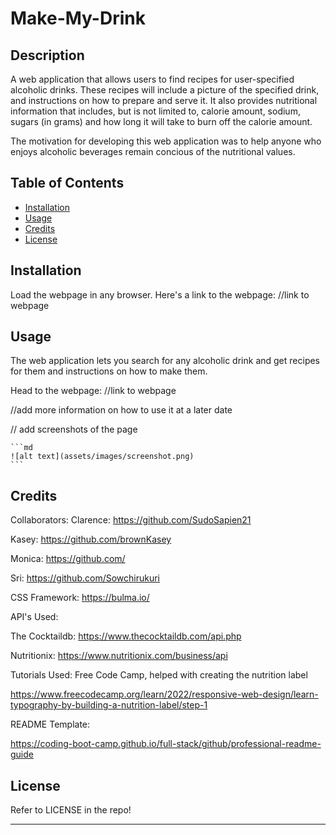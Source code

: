 # Make-My-Drink

## Description
A web application that allows users to find recipes for user-specified alcoholic drinks. These recipes will include a picture of the specified drink, and instructions on how to prepare and serve it. It also provides nutritional information that includes, but is not limited to, calorie amount, sodium, sugars (in grams) and how long it will take to burn off the calorie amount.

The motivation for developing this web application was to help anyone who enjoys alcoholic beverages remain concious of the nutritional values.

## Table of Contents

- [Installation](#installation)
- [Usage](#usage)
- [Credits](#credits)
- [License](#license)

## Installation
Load the webpage in any browser. Here's a link to the webpage: //link to webpage

## Usage
The web application lets you search for any alcoholic drink and get recipes for them and instructions on how to make them.

Head to the webpage: //link to webpage

//add more information on how to use it at a later date


// add screenshots of the page

    ```md
    ![alt text](assets/images/screenshot.png)
    ```

## Credits

Collaborators:
Clarence: https://github.com/SudoSapien21 

Kasey: https://github.com/brownKasey

Monica: https://github.com/

Sri: https://github.com/Sowchirukuri

CSS Framework: https://bulma.io/

API's Used:

The Cocktaildb: https://www.thecocktaildb.com/api.php

Nutritionix: https://www.nutritionix.com/business/api

Tutorials Used:
Free Code Camp, helped with creating the nutrition label

https://www.freecodecamp.org/learn/2022/responsive-web-design/learn-typography-by-building-a-nutrition-label/step-1

README Template:

https://coding-boot-camp.github.io/full-stack/github/professional-readme-guide


## License
Refer to LICENSE in the repo!

---